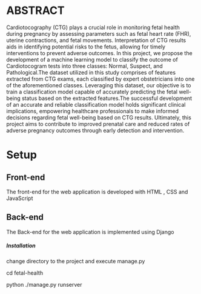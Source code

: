 # ABSTRACT

Cardiotocography (CTG) plays a crucial role in monitoring fetal health during pregnancy
by assessing parameters such as fetal heart rate (FHR), uterine contractions, and fetal
movements. Interpretation of CTG results aids in identifying potential risks to the fetus,
allowing for timely interventions to prevent adverse outcomes. In this project, we propose
the development of a machine learning model to classify the outcome of Cardiotocogram
tests into three classes: Normal, Suspect, and Pathological.The dataset utilized in this 
study comprises of features extracted from CTG exams, each classified by expert 
obstetricians into one of the aforementioned classes. Leveraging this dataset, our
objective is to train a classification model capable of accurately predicting the fetal well-being
status based on the extracted features.The successful development of an accurate 
and reliable classification model holds significant clinical implications, empowering 
healthcare professionals to make informed decisions regarding fetal well-being based on 
CTG results. Ultimately, this project aims to contribute to improved prenatal care and 
reduced rates of adverse pregnancy outcomes through early detection and intervention.

<h1>Setup</h1>

<h2>Front-end</h2>
<p>The front-end for the web application is developed with HTML , CSS and JavaScript</p>
<h2>Back-end</h2>
<p>The Back-end for the web application is implemented using Django</p>
<h5>Installation</h5>
<p>change directory to the project and execute manage.py</p>
<p>cd fetal-health</p>
<p>python ./manage.py runserver</p>

